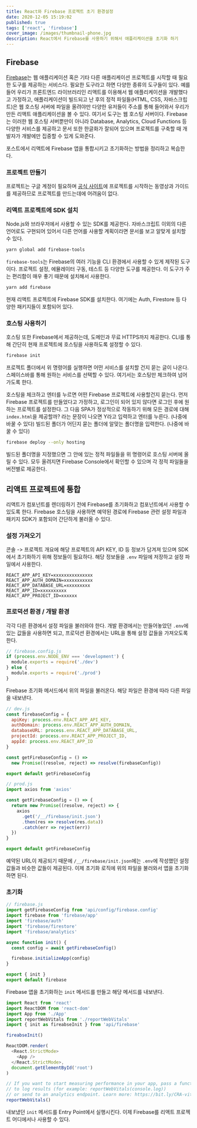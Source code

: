 ```yaml
---
title: React와 Firebase 프로젝트 초기 환경설정
date: 2020-12-05 15:19:02
published: true
tags: ['react', 'firebase']
cover_image: /images/thumbnail-phone.jpg
description: React에서 Firebase를 사용하기 위해서 애플리케이션을 초기화 하기
---
```


## Firebase

[Firebase](https://firebase.google.com/)는 웹 애플리케이션 혹은 기타 다른 애플리케이션 프로젝트를 시작할 때 필요한 도구를 제공하는 서비스다. 필요한 도구라고 하면 다양한 종류의 도구들이 있다. 예를 들어 우리가 프론트엔드 라이브러리인 리액트를 이용해서 웹 애플리케이션을 개발했다고 가정하고, 애플리케이션이 빌드되고 난 후의 정적 파일들(HTML, CSS, 자바스크립트)은 웹 호스팅 서버에 파일을 올려야만 다양한 유저들이 주소를 통해 들어와서 우리가 만든 리액트 애플리케이션을 볼 수 있다. 여기서 도구는 웹 호스팅 서버이다. Firebase는 이러한 웹 호스팅 서버뿐만이 아니라 Database, Analytics, Cloud Functions 등 다양한 서비스를 제공하고 문서 또한 한글화가 잘되어 있으며 프로젝트를 구축할 때 개발자가 개발에만 집중할 수 있게 도와준다.

포스트에서 리액트에 Firebase 앱을 통합시키고 초기화하는 방법을 정리하고 복습한다.

### 프로젝트 만들기

프로젝트는 구글 계정이 필요하며 [공식 사이트](https://firebase.google.com/)에 프로젝트를 시작하는 동영상과 가이드를 제공하므로 프로젝트를 만드는데에 어려움이 없다.

### 리액트 프로젝트에 SDK 설치

Node.js와 브라우저에서 사용할 수 있는 SDK를 제공한다. 자바스크립트 이외의 다른 언어로도 구현되어 있어서 다른 언어를 사용할 계획이라면 문서를 보고 알맞게 설치할 수 있다.

```sh
yarn global add firebase-tools
```

`firebase-tools`는 Firebase의 여러 기능을 CLI 환경에서 사용할 수 있게 제작된 도구이다. 프로젝트 설정, 에뮬레이터 구동, 테스트 등 다양한 도구를 제공한다. 이 도구가 주는 편리함이 매우 좋기 때문에 설치해서 사용한다.

```sh
yarn add firebase
```

현재 리액트 프로젝트에 Firebase SDK를 설치한다. 여기에는 Auth, Firestore 등 다양한 패키지들이 포함되어 있다.

### 호스팅 사용하기

호스팅 또한 Firebase에서 제공하는데, 도메인과 무료 HTTPS까지 제공한다. CLI를 통해 간단히 현재 프로젝트에 호스팅을 사용하도록 설정할 수 있다.

```sh
firebase init
```

프로젝트 폴더에서 위 명령어를 실행하면 어떤 서비스를 설치할 건지 묻는 글이 나온다. 스페이스바를 통해 원하는 서비스를 선택할 수 있다. 여기서는 호스팅만 체크하여 넘어가도록 한다.

호스팅을 체크하고 엔터를 누르면 어떤 Firebase 프로젝트에 사용할건지 묻는다. 먼저 Firebase 프로젝트를 만들었다고 가정하고, 로그인이 되어 있지 않다면 로그인 후에 원하는 프로젝트를 설정한다. 그 다음 SPA가 정상적으로 작동하기 위해 모든 경로에 대해 `index.html`을 제공할까? 라는 문장이 나오면 Y라고 입력하고 엔터를 누른다. (나중에 바꿀 수 있다) 빌드된 폴더가 어딘지 묻는 폴더에 알맞는 폴더명을 입력한다. (나중에 바꿀 수 있다)

```sh
firebase deploy --only hosting
```

빌드된 폴더명을 지정했으면 그 안에 있는 정적 파일들을 위 명령어로 호스팅 서버에 올릴 수 있다. 모두 올려지면 Firebase Console에서 확인할 수 있으며 각 정적 파일들을 버전별로 제공한다.

## 리액트 프로젝트에 통합

리액트가 컴포넌트를 렌더링하기 전에 Firebase를 초기화하고 컴포넌트에서 사용할 수 있도록 한다. Firebase 호스팅을 사용하면 예약된 경로에 Firebase 관련 설정 파일과 패키지 SDK가 포함되어 간단하게 불러올 수 있다.

### 설정 가져오기

콘솔 -> 프로젝트 개요에 해당 프로젝트의 API KEY, ID 등 정보가 담겨져 있으며 SDK에서 초기화하기 위해 정보들이 필요하다. 해당 정보들을 `.env` 파일에 저장하고 설정 파일에서 사용한다.

```
REACT_APP_API_KEY=xxxxxxxxxxxxxxx
REACT_APP_AUTH_DOMAIN=xxxxxxxxxxx
REACT_APP_DATABASE_URL=xxxxxxxxx
REACT_APP_ID=xxxxxxxxxx
REACT_APP_PROJECT_ID=xxxxxx
```

### 프로덕션 환경 / 개발 환경

각각 다른 환경에서 설정 파일을 불러와야 한다. 개발 환경에서는 만들어놓았던 `.env`에 있는 값들을 사용하면 되고, 프로덕션 환경에서는 URL을 통해 설정 값들을 가져오도록 한다.

```js
// firebase.config.js
if (process.env.NODE_ENV === 'development') {
  module.exports = require('./dev')
} else {
  module.exports = require('./prod')
}
```

Firebase 초기화 메서드에서 위의 파일을 불러온다. 해당 파일은 환경에 따라 다른 파일을 내보낸다.

```js
// dev.js
const firebaseConfig = {
  apiKey: process.env.REACT_APP_API_KEY,
  authDomain: process.env.REACT_APP_AUTH_DOMAIN,
  databaseURL: process.env.REACT_APP_DATABASE_URL,
  projectId: process.env.REACT_APP_PROJECT_ID,
  appId: process.env.REACT_APP_ID
}

const getFirebaseConfig = () =>
  new Promise((resolve, reject) => resolve(firebaseConfig))

export default getFirebaseConfig

// prod.js
import axios from 'axios'

const getFirebaseConfig = () => {
  return new Promise((resolve, reject) => {
    axios
      .get('/__/firebase/init.json')
      .then(res => resolve(res.data))
      .catch(err => reject(err))
  })
}

export default getFirebaseConfig
```

예약된 URL이 제공되기 때문에 `/__/firebase/init.json`에는 `.env`에 작성했던 설정 값들과 비슷한 값들이 제공된다. 이제 초기화 로직에 위의 파일을 불러와서 앱을 초기화하면 된다.

### 초기화

```js
// firebase.js
import getFirebaseConfig from 'api/config/firebase.config'
import firebase from 'firebase/app'
import 'firebase/auth'
import 'firebase/firestore'
import 'firebase/analytics'

async function init() {
  const config = await getFirebaseConfig()

  firebase.initializeApp(config)
}

export { init }
export default firebase
```

Firebase 앱을 초기화하는 `init` 메서드를 만들고 해당 메서드를 내보낸다.

```js
import React from 'react'
import ReactDOM from 'react-dom'
import App from './App'
import reportWebVitals from './reportWebVitals'
import { init as fireabseInit } from 'api/firebase'

fireabseInit()

ReactDOM.render(
  <React.StrictMode>
    <App />
  </React.StrictMode>,
  document.getElementById('root')
)

// If you want to start measuring performance in your app, pass a function
// to log results (for example: reportWebVitals(console.log))
// or send to an analytics endpoint. Learn more: https://bit.ly/CRA-vitals
reportWebVitals()
```

내보냈던 `init` 메서드를 Entry Point에서 실행시킨다. 이제 Firebase를 리액트 프로젝트 어디에서나 사용할 수 있다.
